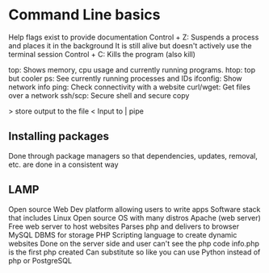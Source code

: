 # Command Line basics
Help flags exist to provide documentation
Control + Z: Suspends a process and places it in the background 
	It is still alive but doesn't actively use the terminal session 
Control + C: Kills the program (also kill)

top: Shows memory, cpu usage and currently running programs. 
htop: top but cooler 
ps: See currently running processes and IDs
ifconfig: Show network info
ping: Check connectivity with a website
curl/wget: Get files over a network 
ssh/scp: Secure shell and secure copy

\> store output to the file
< Input to 
| pipe

## Installing packages
Done through package managers so that dependencies, updates, removal, etc. are done in a consistent way


## LAMP
Open source Web Dev platform allowing users to write apps
Software stack that includes
	Linux
		Open source OS with many distros
	Apache (web server)
		Free web server to host websites
		Parses php and delivers to browser
	MySQL
		DBMS for storage
	PHP 
		Scripting language to create dynamic websites
		Done on the server side and user can't see the php code
		info.php is the first php created
Can substitute so like you can use Python instead of php or PostgreSQL 

